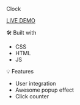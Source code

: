 
Clock

[LIVE DEMO](https://prostok.github.io/Double-Heart-Click/)

🛠️ Built with

- CSS
- HTML
- JS

💡 Features

- User integration 
- Awesome popup effect
- Click counter